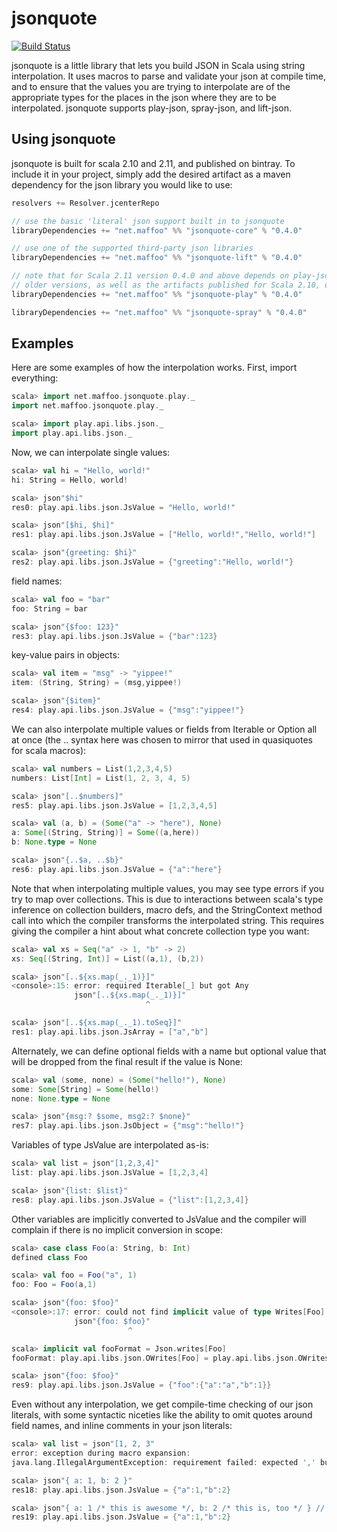 jsonquote
=========

[![Build Status](https://secure.travis-ci.org/maffoo/jsonquote.svg?branch=master)](http://travis-ci.org/maffoo/jsonquote)

jsonquote is a little library that lets you build JSON in Scala using string interpolation.
It uses macros to parse and validate your json at compile time, and to ensure that the values
you are trying to interpolate are of the appropriate types for the places in the json where
they are to be interpolated. jsonquote supports play-json, spray-json, and lift-json.


Using jsonquote
---------------

jsonquote is built for scala 2.10 and 2.11, and published on bintray. To include it in your
project, simply add the desired artifact as a maven dependency for the json library you would
like to use:
```scala
resolvers += Resolver.jcenterRepo

// use the basic 'literal' json support built in to jsonquote
libraryDependencies += "net.maffoo" %% "jsonquote-core" % "0.4.0"

// use one of the supported third-party json libraries
libraryDependencies += "net.maffoo" %% "jsonquote-lift" % "0.4.0"

// note that for Scala 2.11 version 0.4.0 and above depends on play-json 2.5.X
// older versions, as well as the artifacts published for Scala 2.10, depend on 2.4.X
libraryDependencies += "net.maffoo" %% "jsonquote-play" % "0.4.0"

libraryDependencies += "net.maffoo" %% "jsonquote-spray" % "0.4.0"

```


Examples
--------

Here are some examples of how the interpolation works. First, import everything:
```scala
scala> import net.maffoo.jsonquote.play._
import net.maffoo.jsonquote.play._

scala> import play.api.libs.json._
import play.api.libs.json._
```

Now, we can interpolate single values:
```scala
scala> val hi = "Hello, world!"
hi: String = Hello, world!

scala> json"$hi"
res0: play.api.libs.json.JsValue = "Hello, world!"

scala> json"[$hi, $hi]"
res1: play.api.libs.json.JsValue = ["Hello, world!","Hello, world!"]

scala> json"{greeting: $hi}"
res2: play.api.libs.json.JsValue = {"greeting":"Hello, world!"}
```

field names:
```scala
scala> val foo = "bar"
foo: String = bar

scala> json"{$foo: 123}"
res3: play.api.libs.json.JsValue = {"bar":123}
```

key-value pairs in objects:
```scala
scala> val item = "msg" -> "yippee!"
item: (String, String) = (msg,yippee!)

scala> json"{$item}"
res4: play.api.libs.json.JsValue = {"msg":"yippee!"}
```

We can also interpolate multiple values or fields from Iterable or Option all at once
(the .. syntax here was chosen to mirror that used in quasiquotes for scala macros):
```scala
scala> val numbers = List(1,2,3,4,5)
numbers: List[Int] = List(1, 2, 3, 4, 5)

scala> json"[..$numbers]"
res5: play.api.libs.json.JsValue = [1,2,3,4,5]

scala> val (a, b) = (Some("a" -> "here"), None)
a: Some[(String, String)] = Some((a,here))
b: None.type = None

scala> json"{..$a, ..$b}"
res6: play.api.libs.json.JsValue = {"a":"here"}
```

Note that when interpolating multiple values, you may see type errors if you try to
map over collections. This is due to interactions between scala's type inference
on collection builders, macro defs, and the StringContext method call into which
the compiler transforms the interpolated string. This requires giving the compiler
a hint about what concrete collection type you want:
```scala
scala> val xs = Seq("a" -> 1, "b" -> 2)
xs: Seq[(String, Int)] = List((a,1), (b,2))

scala> json"[..${xs.map(_._1)}]"
<console>:15: error: required Iterable[_] but got Any
              json"[..${xs.map(_._1)}]"
                              ^

scala> json"[..${xs.map(_._1).toSeq}]"
res1: play.api.libs.json.JsArray = ["a","b"]
```


Alternately, we can define optional fields with a name but optional value that
will be dropped from the final result if the value is None:
```scala
scala> val (some, none) = (Some("hello!"), None)
some: Some[String] = Some(hello!)
none: None.type = None

scala> json"{msg:? $some, msg2:? $none}"
res7: play.api.libs.json.JsObject = {"msg":"hello!"}
```

Variables of type JsValue are interpolated as-is:
```scala
scala> val list = json"[1,2,3,4]"
list: play.api.libs.json.JsValue = [1,2,3,4]

scala> json"{list: $list}"
res8: play.api.libs.json.JsValue = {"list":[1,2,3,4]}
```

Other variables are implicitly converted to JsValue and the compiler
will complain if there is no implicit conversion in scope:
```scala
scala> case class Foo(a: String, b: Int)
defined class Foo

scala> val foo = Foo("a", 1)
foo: Foo = Foo(a,1)

scala> json"{foo: $foo}"
<console>:17: error: could not find implicit value of type Writes[Foo]
              json"{foo: $foo}"
                          ^

scala> implicit val fooFormat = Json.writes[Foo]
fooFormat: play.api.libs.json.OWrites[Foo] = play.api.libs.json.OWrites$$anon$2@2f2b6ef9

scala> json"{foo: $foo}"
res9: play.api.libs.json.JsValue = {"foo":{"a":"a","b":1}}
```

Even without any interpolation, we get compile-time checking of our json literals, with
some syntactic niceties like the ability to omit quotes around field names, and inline
comments in your json literals:
```scala
scala> val list = json"[1, 2, 3"
error: exception during macro expansion: 
java.lang.IllegalArgumentException: requirement failed: expected ',' but got EOF

scala> json"{ a: 1, b: 2 }"
res18: play.api.libs.json.JsValue = {"a":1,"b":2}

scala> json"{ a: 1 /* this is awesome */, b: 2 /* this is, too */ } // that was great"
res19: play.api.libs.json.JsValue = {"a":1,"b":2}
```
